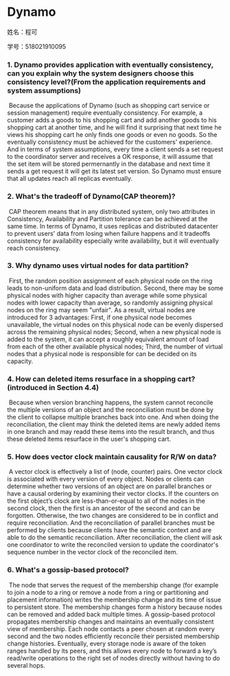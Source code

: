 # Dynamo

姓名：程可

学号：518021910095



### 1. Dynamo provides application with eventually consistency, can you explain why the system designers choose this consistency level?(From the application requirements and system assumptions)

​	Because the applications of Dynamo (such as shopping cart service or session management) require eventually consistency. For example, a customer adds a goods to his shopping cart and add another goods to his shopping cart at another time, and he will find it surprising that next time he views his shopping cart he only finds one goods or even no goods. So the eventually consistency must be achieved for the customers' experience. And in terms of system assumptions, every time a client sends a set request to the coordinator server and receives a OK response, it will assume that the set item will be stored permernantly in the database and next time it sends a get request it will get its latest set version. So Dynamo must ensure that all updates reach all replicas eventually.



### 2. What's the tradeoff of Dynamo(CAP theorem)?

​	CAP theorem means that in any distributed system, only two attributes in Consistency, Availability and Partition tolerance can be achieved at the same time. In terms of Dynamo, it uses replicas and distributed datacenter to prevent users' data from losing when failure happens and it tradeoffs consistency for availability especially write availability, but it will eventually reach consistency.



### 3. Why dynamo uses virtual nodes for data partition?

​	First, the random position assignment of each physical node on the ring leads to non-uniform data and load distribution. Second, there may be some physical nodes with higher capacity than average while some physical nodes with lower capacity than average, so randomly assigning physical nodes on the ring may seem "unfair". As a result, virtual nodes are introduced for 3 advantages: First, if one physical node becomes unavailable, the virtual nodes on this physical node can be evenly dispersed across the remaining physical nodes; Second, when a new physical node is added to the system, it can accept a roughly equivalent amount of load from each of the other available physical nodes; Third, the number of virtual nodes that a physical node is responsible for can be decided on its capacity.



### 4. How can deleted items resurface in a shopping cart? (introduced in Section 4.4)

​	Because when version branching happens, the system cannot reconcile the multiple versions of an object and the reconciliation must be done by the client to collapse multiple branches back into one. And when doing the reconciliation, the client may think the deleted items are newly added items in one branch and may readd these items into the result branch, and thus these deleted items resurface in the user's shopping cart.



### 5. How does vector clock maintain causality for R/W on data?

​	A vector clock is effectively a list of (node, counter) pairs. One vector clock is associated with every version of every object. Nodes or clients can determine whether two versions of an object are on parallel branches or have a causal ordering by examining their vector clocks. If the counters on the first object’s clock are less-than-or-equal to all of the nodes in the second clock, then the first is an ancestor of the second and can be forgotten. Otherwise, the two changes are considered to be in conflict and require reconciliation. And the reconciliation of parallel branches must be performed by clients because clients have the semantic context and are able to do the semantic reconciliation. After reconciliation, the client will ask one coordinator to write the reconciled version to update the coordinator's sequence number in the vector clock of the reconciled item.



### 6. What's a gossip-based protocol?

​	The node that serves the request of the membership change (for example to join a node to a ring or remove a node from a ring or partitioning and placement information) writes the membership change and its time of issue to persistent store. The membership changes form a history because nodes can be removed and added back multiple times. A gossip-based protocol propagates membership changes and maintains an eventually consistent view of membership. Each node contacts a peer chosen at random every second and the two nodes efficiently reconcile their persisted membership change histories. Eventually, every storage node is aware of the token ranges handled by its peers, and this allows every  node to forward a key’s read/write operations to the right set of nodes directly without having to do several hops.